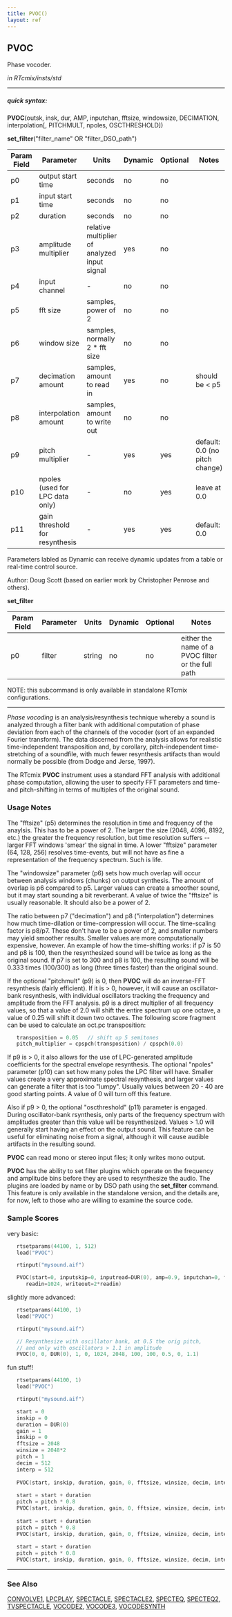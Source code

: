 ```yaml
---
title: PVOC()
layout: ref
---
```


## PVOC

Phase vocoder.

*in RTcmix/insts/std*  
  

-----

##### quick syntax:

**PVOC**(outsk, insk, dur, AMP, inputchan, fftsize, windowsize,
DECIMATION, interpolation\[, PITCHMULT, npoles, OSCTHRESHOLD\])

**set_filter**("filter\_name" OR "filter\_DSO\_path")

Param Field	| Parameter | Units | Dynamic | Optional | Notes
----------- | --------- | ----- | -------- | --------- | ---------
p0 | output start time | seconds | no | no | 
p1 | input start time | seconds | no | no | 
p2 | duration | seconds | no | no | 
p3 | amplitude multiplier | relative multiplier of analyzed input signal | yes | no | 
p4 | input channel |  -  | no | no | 
p5 | fft size | samples, power of 2 | no | no | 
p6 | window size | samples, normally 2 * fft size | no | no | 
p7 | decimation amount | samples, amount to read in | yes | no | should be < p5
p8 | interpolation amount | samples, amount to write out | no | no | 
p9 | pitch multiplier |  -  | yes | yes | default: 0.0 (no pitch change) | 
p10 | npoles (used for LPC data only) |  -  | no | yes | leave at 0.0 | 
p11 | gain threshold for resynthesis |  -  | yes | yes | default: 0.0 | 

Parameters labled as Dynamic can receive dynamic updates from a table or real-time control source.

Author:  Doug Scott (based on earlier work by Christopher Penrose and others).

<span id="set_filter"></span> **set_filter**  

Param Field	| Parameter | Units | Dynamic | Optional | Notes
----------- | --------- | ----- | -------- | --------- | ---------
p0 | filter | string | no | no | either the name of a PVOC filter or the full path |

   NOTE: this subcommand is only available in standalone RTcmix configurations.

-----

  
*Phase vocoding* is an analysis/resynthesis technique whereby
a sound is analyzed through a filter bank with additional computation of
phase deviation from each of the channels of the vocoder (sort of an
expanded Fourier transform). The data discerned from the analysis allows
for realistic time-independent transposition and, by corollary,
pitch-independent time-stretching of a soundfile, with much fewer
resynthesis artifacts than would normally be possible (from Dodge and
Jerse, 1997).

The RTcmix **PVOC** instrument uses a standard FFT analysis with
additional phase computation, allowing the user to specify FFT
parameters and time- and pitch-shifting in terms of multiples of the
original sound.

### Usage Notes

The "fftsize" (p5) determines the resolution in time and frequency of
the anaylsis. This has to be a power of 2. The larger the size (2048,
4096, 8192, etc.) the greater the frequency resolution, but time
resolution suffers -- larger FFT windows 'smear' the signal in time. A
lower "fftsize" parameter (64, 128, 256) resolves time-events, but will
not have as fine a representation of the frequency spectrum. Such is
life.

The "windowsize" parameter (p6) sets how much overlap will occur between
analysis windows (chunks) on output synthesis. The amount of overlap is
p6 compared to p5. Larger values can create a smoother sound, but it may
start sounding a bit reverberant. A value of twice the "fftsize" is
usually reasonable. It should also be a power of 2.

The ratio between p7 ("decimation") and p8 ("interpolation") determines
how much time-dilation or time-compression will occur. The time-scaling
factor is p8/p7. These don't have to be a power of 2, and smaller
numbers may yield smoother results. Smaller values are more
computationally expensive, however. An example of how the time-shifting
works: if p7 is 50 and p8 is 100, then the resynthesized sound will be
twice as long as the original sound. If p7 is set to 300 and p8 is 100,
the resulting sound will be 0.333 times (100/300) as long (three times
faster) than the original sound.

If the optional "pitchmult" (p9) is 0, then **PVOC** will do an
inverse-FFT resynthesis (fairly efficient). If it is \> 0, however, it
will cause an oscillator-bank resynthesis, with individual oscillators
tracking the frequency and amplitude from the FFT analysis. p9 is a
direct multiplier of all frequency values, so that a value of 2.0 will
shift the entire spectrum up one octave, a value of 0.25 will shift it
down two octaves. The following score fragment can be used to calculate
an oct.pc transposition:

```cpp
   transposition = 0.05   // shift up 5 semitones
   pitch_multiplier = cpspch(transposition) / cpspch(0.0)
```

If p9 is \> 0, it also allows for the use of LPC-generated amplitude
coefficients for the spectral envelope resynthesis. The optional
"npoles" parameter (p10) can set how many poles the LPC filter will
have. Smaller values create a very approximate spectral resynthesis, and
larger values can generate a filter that is too "lumpy". Usually values
between 20 - 40 are good starting points. A value of 0 will turn off
this feature.

Also if p9 \> 0, the optional "oscthreshold" (p11) parameter is engaged.
During oscillator-bank rsynthesis, only parts of the frequency spectrum
with amplitudes greater than this value will be resynthesized. Values \>
1.0 will generally start having an effect on the output sound. This
feature can be useful for eliminating noise from a signal, although it
will cause audible artifacts in the resulting sound.

**PVOC** can read mono or stereo input files; it only writes mono
output.

**PVOC** has the ability to set filter plugins which operate on the frequency
and amplitude bins before they are used to resynthesize the audio.  The plugins are
loaded by name or by DSO path using the **set_filter** command.  This feature 
is only available in the standalone version, and the details are, for now, left
to those who are willing to examine the source code.

### Sample Scores

very basic:

```cpp
   rtsetparams(44100, 1, 512)
   load("PVOC")

   rtinput("mysound.aif")

   PVOC(start=0, inputskip=0, inputread=DUR(0), amp=0.9, inputchan=0, fft=1024, window=2*fft,
      readin=1024, writeout=2*readin)
```

  
  
slightly more advanced:

```cpp
   rtsetparams(44100, 1)
   load("PVOC")

   rtinput("mysound.aif")

   // Resynthesize with oscillator bank, at 0.5 the orig pitch,
   // and only with oscillators > 1.1 in amplitude
   PVOC(0, 0, DUR(0), 1, 0, 1024, 2048, 100, 100, 0.5, 0, 1.1)
```

  
  
fun stuff\!

```cpp
   rtsetparams(44100, 1)
   load("PVOC")

   rtinput("mysound.aif")

   start = 0
   inskip = 0
   duration = DUR(0)
   gain = 1
   inskip = 0
   fftsize = 2048
   winsize = 2048*2
   pitch = 1
   decim = 512
   interp = 512
   
   PVOC(start, inskip, duration, gain, 0, fftsize, winsize, decim, interp, pitch)
   
   start = start + duration
   pitch = pitch * 0.8
   PVOC(start, inskip, duration, gain, 0, fftsize, winsize, decim, interp, pitch)
   
   start = start + duration
   pitch = pitch * 0.8
   PVOC(start, inskip, duration, gain, 0, fftsize, winsize, decim, interp, pitch)
   
   start = start + duration
   pitch = pitch * 0.8
   PVOC(start, inskip, duration, gain, 0, fftsize, winsize, decim, interp, pitch)
```

  

-----

### See Also

[CONVOLVE1](CONVOLVE1.html), [LPCPLAY](LPCPLAY.html),
[SPECTACLE](SPECTACLE.html), [SPECTACLE2](SPECTACLE2.html),
[SPECTEQ](SPECTEQ.html), [SPECTEQ2](SPECTEQ2.html),
[TVSPECTACLE](TVSPECTACLE.html), [VOCODE2](VOCODE2.html),
[VOCODE3](VOCODE3.html), [VOCODESYNTH](VOCODESYNTH.html)
